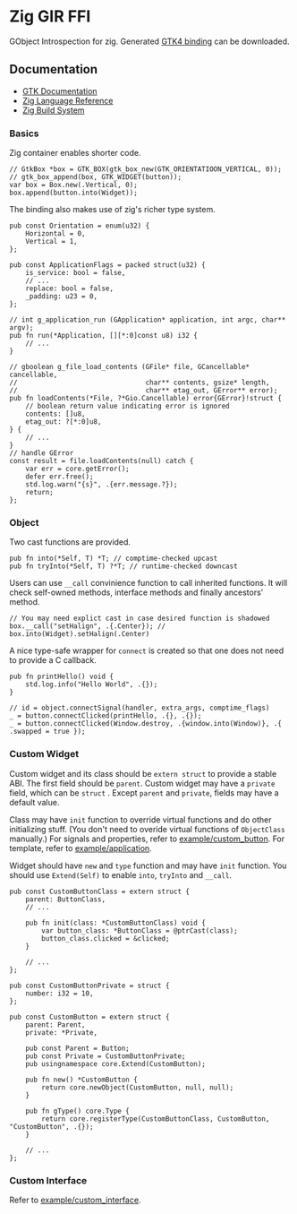 # Zig GIR FFI

GObject Introspection for zig. Generated [GTK4 binding](https://github.com/DerryAlex/zig-gir-ffi/releases) can be downloaded.

## Documentation

- [GTK Documentation](https://docs.gtk.org/)
- [Zig Language Reference](https://ziglang.org/documentation/master/)
- [Zig Build System](https://ziglang.org/learn/build-system/)

### Basics

Zig container enables shorter code.

```zig
// GtkBox *box = GTK_BOX(gtk_box_new(GTK_ORIENTATIOON_VERTICAL, 0));
// gtk_box_append(box, GTK_WIDGET(button));
var box = Box.new(.Vertical, 0);
box.append(button.into(Widget));
```

The binding also makes use of zig's richer type system.

```zig
pub const Orientation = enum(u32) {
    Horizontal = 0,
    Vertical = 1,
};

pub const ApplicationFlags = packed struct(u32) {
    is_service: bool = false,
    // ...
    replace: bool = false,
    _padding: u23 = 0,
};

// int g_application_run (GApplication* application, int argc, char** argv);
pub fn run(*Application, [][*:0]const u8) i32 {
    // ...
}

// gboolean g_file_load_contents (GFile* file, GCancellable* cancellable,
//                                char** contents, gsize* length,
//                                char** etag_out, GError** error);
pub fn loadContents(*File, ?*Gio.Cancellable) error{GError}!struct {
    // boolean return value indicating error is ignored
    contents: []u8,
    etag_out: ?[*:0]u8,
} {
    // ...
}
// handle GError
const result = file.loadContents(null) catch {
    var err = core.getError();
    defer err.free();
    std.log.warn("{s}", .{err.message.?});
    return;
};
```

### Object

Two cast functions are provided.

```zig
pub fn into(*Self, T) *T; // comptime-checked upcast
pub fn tryInto(*Self, T) ?*T; // runtime-checked downcast
```

Users can use `__call` convinience function to call inherited functions. It will check self-owned methods, interface methods and finally ancestors' method.

```zig
// You may need explict cast in case desired function is shadowed
box.__call("setHalign", .{.Center}); // box.into(Widget).setHalign(.Center)
```

A nice type-safe wrapper for `connect` is created so that one does not need to provide a C callback.

```zig
pub fn printHello() void {
    std.log.info("Hello World", .{});
}

// id = object.connectSignal(handler, extra_args, comptime_flags)
_ = button.connectClicked(printHello, .{}, .{});
_ = button.connectClicked(Window.destroy, .{window.into(Window)}, .{ .swapped = true });
```

### Custom Widget

Custom widget and its class should be `extern struct` to provide a stable ABI. The first field should be `parent`. Custom widget may have a `private` field, which can be `struct` . Except `parent` and `private`, fields may have a default value.

Class may have `init` function to override virtual functions and do other initializing stuff. (You don't need to overide virtual functions of `ObjectClass` manually.) For signals and properties, refer to [example/custom_button](./example/custom_button/custom_button.zig). For template, refer to [example/application](./example/application/example_app_prefs.zig).

Widget should have `new` and `type` function and may have `init` function. You should use `Extend(Self)` to enable `into`, `tryInto` and `__call`.

```zig
pub const CustomButtonClass = extern struct {
    parent: ButtonClass,
    // ...

    pub fn init(class: *CustomButtonClass) void {
        var button_class: *ButtonClass = @ptrCast(class);
        button_class.clicked = &clicked;
    }

    // ...
};

pub const CustomButtonPrivate = struct {
    number: i32 = 10,
};

pub const CustomButton = extern struct {
    parent: Parent,
    private: *Private,

    pub const Parent = Button;
    pub const Private = CustomButtonPrivate;
    pub usingnamespace core.Extend(CustomButton);

    pub fn new() *CustomButton {
        return core.newObject(CustomButton, null, null);
    }

    pub fn gType() core.Type {
        return core.registerType(CustomButtonClass, CustomButton, "CustomButton", .{});
    }

    // ...
};
```

### Custom Interface

Refer to [example/custom_interface](./example/custom_interface).

